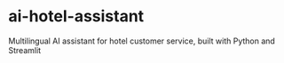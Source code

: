 # ai-hotel-assistant
Multilingual AI assistant for hotel customer service, built with Python and Streamlit
